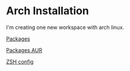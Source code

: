 # Arch Installation

I'm creating one new workspace with arch linux.

[Packages](./pkglist.txt)

[Packages AUR](./pkglist_aur.txt)

[ZSH config](./.zshrc)
